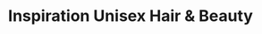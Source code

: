 ---
title: "Inspiration Unisex Hair & Beauty"
url: /barking/inspiration-unisex-hair-und-beauty/
shop: Friseur
---